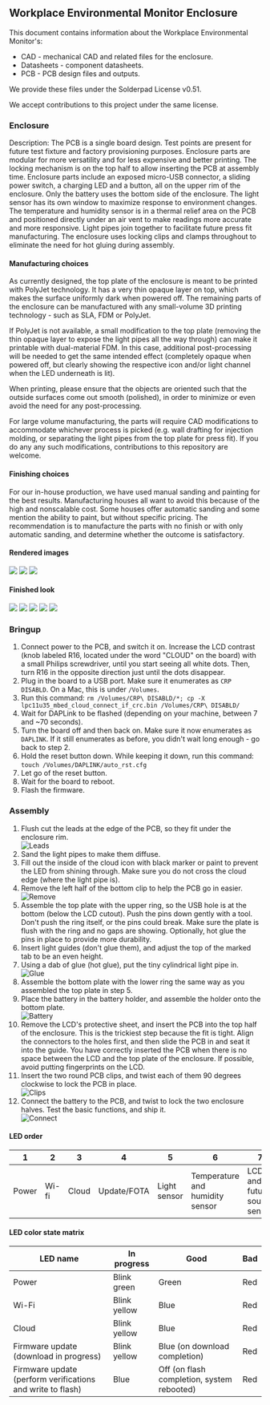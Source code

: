 ## Workplace Environmental Monitor Enclosure

This document contains information about the Workplace Environmental Monitor's:

- CAD - mechanical CAD and related files for the enclosure.
- Datasheets - component datasheets.
- PCB - PCB design files and outputs.

We provide these files under the Solderpad License v0.51.

We accept contributions to this project under the same license.

### Enclosure

Description: The PCB is a single board design. Test points are present for future test fixture and factory provisioning purposes. Enclosure parts are modular for more versatility and for less expensive and better printing. The locking mechanism is on the top half to allow inserting the PCB at assembly time. Enclosure parts include an exposed micro-USB connector, a sliding power switch, a charging LED and a button, all on the upper rim of the enclosure. Only the battery uses the bottom side of the enclosure. The light sensor has its own window to maximize response to environment changes. The temperature and humidity sensor is in a thermal relief area on the PCB and positioned directly under an air vent to make readings more accurate and more responsive. Light pipes join together to facilitate future press fit manufacturing. The enclosure uses locking clips and clamps throughout to eliminate the need for hot gluing during assembly.

#### Manufacturing choices

As currently designed, the top plate of the enclosure is meant to be printed with PolyJet technology. It has a very thin opaque layer on top, which makes the surface uniformly dark when powered off.
The remaining parts of the enclosure can be manufactured with any small-volume 3D printing technology - such as SLA, FDM or PolyJet.

If PolyJet is not available, a small modification to the top plate (removing the thin opaque layer to expose the light pipes all the way through) can make it printable with dual-material FDM. In this case, additional post-processing will be needed to get the same intended effect (completely opaque when powered off, but clearly showing the respective icon and/or light channel when the LED underneath is lit).

When printing, please ensure that the objects are oriented such that the outside surfaces come out smooth (polished), in order to minimize or even avoid the need for any post-processing.

For large volume manufacturing, the parts will require CAD modifications to accommodate whichever process is picked (e.g. wall drafting for injection molding, or separating the light pipes from the top plate for press fit). If you do any any such modifications, contributions to this repository are welcome.

#### Finishing choices

For our in-house production, we have used manual sanding and painting for the best results. Manufacturing houses all want to avoid this because of the high and nonscalable cost. Some houses offer automatic sanding and some mention the ability to paint, but without specific pricing. The recommendation is to manufacture the parts with no finish or with only automatic sanding, and determine whether the outcome is satisfactory.

#### Rendered images

<span class="images">![](https://s3.us-west-2.amazonaws.com/reference-docs-images/work_environ_mon_docs/earwig-01.png)</span>
<span class="images">![](https://s3.us-west-2.amazonaws.com/reference-docs-images/work_environ_mon_docs/earwig-02.png)</span>
<span class="images">![](https://s3.us-west-2.amazonaws.com/reference-docs-images/work_environ_mon_docs/earwig-03.png)</span>

#### Finished look

<span class="images">![](https://s3.us-west-2.amazonaws.com/reference-docs-images/work_environ_mon_docs/earwig-04.png)</span>
<span class="images">![](https://s3.us-west-2.amazonaws.com/reference-docs-images/work_environ_mon_docs/earwig-05.png)</span>
<span class="images">![](https://s3.us-west-2.amazonaws.com/reference-docs-images/work_environ_mon_docs/earwig-06.png)</span>
<span class="images">![](https://s3.us-west-2.amazonaws.com/reference-docs-images/work_environ_mon_docs/earwig-07.png)</span>
<span class="images">![](https://s3.us-west-2.amazonaws.com/reference-docs-images/work_environ_mon_docs/earwig-08.png)</span>

### Bringup

1. Connect power to the PCB, and switch it on. Increase the LCD contrast (knob labeled R16, located under the word "CLOUD" on the board) with a small Philips screwdriver, until you start seeing all white dots. Then, turn R16 in the opposite direction just until the dots disappear.
1. Plug in the board to a USB port. Make sure it enumerates as `CRP DISABLD`. On a Mac, this is under `/Volumes`.
1. Run this command: `rm /Volumes/CRP\ DISABLD/*; cp -X lpc11u35_mbed_cloud_connect_if_crc.bin /Volumes/CRP\ DISABLD/`
1. Wait for DAPLink to be flashed (depending on your machine, between 7 and ~70 seconds).
1. Turn the board off and then back on. Make sure it now enumerates as `DAPLINK`. If it still enumerates as before, you didn't wait long enough - go back to step 2.
1. Hold the reset button down. While keeping it down, run this command: `touch /Volumes/DAPLINK/auto_rst.cfg`
1. Let go of the reset button. 
1. Wait for the board to reboot.
1. Flash the firmware.

### Assembly

1. Flush cut the leads at the edge of the PCB, so they fit under the enclosure rim.<br>
    <span class="images">![Leads](https://s3.us-west-2.amazonaws.com/reference-docs-images/work_environ_mon_docs/image2017-12-12_12-34-34.png)</span>
1. Sand the light pipes to make them diffuse.
1. Fill out the inside of the cloud icon with black marker or paint to prevent the LED from shining through. Make sure you do not cross the cloud edge (where the light pipe is).
1. Remove the left half of the bottom clip to help the PCB go in easier.<br>
    <span class="images">![Remove](https://s3.us-west-2.amazonaws.com/reference-docs-images/work_environ_mon_docs/image2017-12-12_12-43-38.png)</span>
1. Assemble the top plate with the upper ring, so the USB hole is at the bottom (below the LCD cutout). Push the pins down gently with a tool. Don't push the ring itself, or the pins could break. Make sure the plate is flush with the ring and no gaps are showing. Optionally, hot glue the pins in place to provide more durability.
1. Insert light guides (don't glue them), and adjust the top of the marked tab to be an even height.
1. Using a dab of glue (hot glue), put the tiny cylindrical light pipe in.<br>
  <span class="images">![Glue](https://s3.us-west-2.amazonaws.com/reference-docs-images/work_environ_mon_docs/image2017-12-12_12-53-47.png)</span>
1. Assemble the bottom plate with the lower ring the same way as you assembled the top plate in step 5.
1. Place the battery in the battery holder, and assemble the holder onto the bottom plate.<br>
  <span class="images">![Battery](https://s3.us-west-2.amazonaws.com/reference-docs-images/work_environ_mon_docs/image2017-12-12_13-3-46.png)</span>
1. Remove the LCD's protective sheet, and insert the PCB into the top half of the enclosure. This is the trickiest step because the fit is tight. Align the connectors to the holes first, and then slide the PCB in and seat it into the guide. You have correctly inserted the PCB when there is no space between the LCD and the top plate of the enclosure. If possible, avoid putting fingerprints on the LCD.
1. Insert the two round PCB clips, and twist each of them 90 degrees clockwise to lock the PCB in place.<br>
  <span class="images">![Clips](https://s3.us-west-2.amazonaws.com/reference-docs-images/work_environ_mon_docs/image2017-12-12_13-11-30.png)</span>
1. Connect the battery to the PCB, and twist to lock the two enclosure halves. Test the basic functions, and ship it.<br>
  <span class="images">![Connect](https://s3.us-west-2.amazonaws.com/reference-docs-images/work_environ_mon_docs/image2017-12-12_13-12-17.png)</span>

#### LED order

|1|2|3|4|5|6|7|
|-|-|-|-|-|-|-|
|Power|Wi-fi|Cloud|Update/FOTA|Light sensor|Temperature and humidity sensor|LCD and future sound sensor

#### LED color state matrix

|LED name|In progress|Good|Bad|
|-|-|-|-|
|Power|Blink green|Green|Red
|Wi-Fi|Blink yellow|Blue|Red
|Cloud|Blink yellow|Blue|Red
|Firmware update (download in progress)|Blink yellow|Blue (on download completion)|Red
|Firmware update (perform verifications and write to flash)|Blue|Off (on flash completion, system rebooted) |Red
